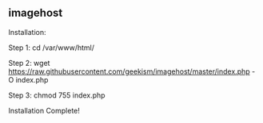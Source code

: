 ## imagehost

Installation:

Step 1: cd /var/www/html/

Step 2: wget https://raw.githubusercontent.com/geekism/imagehost/master/index.php -O index.php

Step 3: chmod 755 index.php

Installation Complete!
